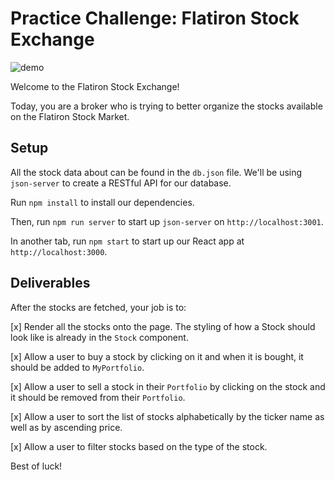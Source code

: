 # Practice Challenge: Flatiron Stock Exchange

![demo](https://raw.githubusercontent.com/learn-co-curriculum/react-hooks-practice-stocks/master/stocks.gif)

Welcome to the Flatiron Stock Exchange!

Today, you are a broker who is trying to better organize the stocks available on
the Flatiron Stock Market.

## Setup

All the stock data about can be found in the `db.json` file. We'll
be using `json-server` to create a RESTful API for our database.

Run `npm install` to install our dependencies.

Then, run `npm run server` to start up `json-server` on `http://localhost:3001`.

In another tab, run `npm start` to start up our React app at `http://localhost:3000`.

## Deliverables

After the stocks are fetched, your job is to:

[x] Render all the stocks onto the page. The styling of how a Stock should look
  like is already in the `Stock` component.

[x] Allow a user to buy a stock by clicking on it and when it is bought, it should
  be added to `MyPortfolio`.

[x] Allow a user to sell a stock in their `Portfolio` by clicking on the stock and
  it should be removed from their `Portfolio`.

[x] Allow a user to sort the list of stocks alphabetically by the ticker name as
  well as by ascending price.

[x] Allow a user to filter stocks based on the type of the stock.

Best of luck!
